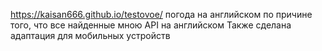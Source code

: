 https://kaisan666.github.io/testovoe/ 
погода на английском по причине того, что все найденные мною API на английском
Также сделана адаптация для мобильных устройств
